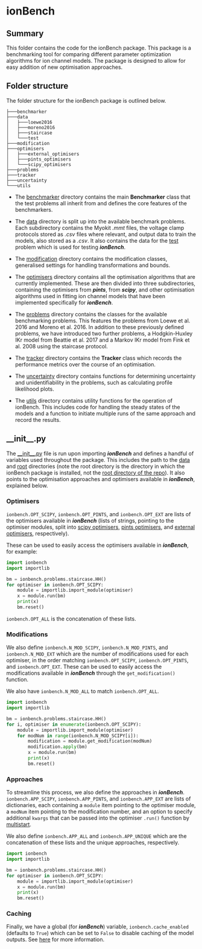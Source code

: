 # ionBench
## Summary
This folder contains the code for the ionBench package. This package is a benchmarking tool for comparing different parameter optimization algorithms for ion channel models. The package is designed to allow for easy addition of new optimisation approaches.

## Folder structure
The folder structure for the ionBench package is outlined below. 
```
├───benchmarker
├───data
│   ├───loewe2016
│   ├───moreno2016
│   ├───staircase
│   └───test
├───modification
├───optimisers
│   ├───external_optimisers
│   ├───pints_optimisers
│   └───scipy_optimisers
├───problems
├───tracker
├───uncertainty
└───utils
```

* The [benchmarker](../ionbench/benchmarker) directory contains the main __Benchmarker__ class that the test problems all inherit from and defines the core features of the benchmarkers.

* The [data](../ionbench/data) directory is split up into the available benchmark problems. Each subdirectory contains the Myokit *.mmt* files, the voltage clamp protocols stored as *.csv* files where relevant, and output data to train the models, also stored as a *.csv*. It also contains the data for the [test](../ionbench/problems/test.py) problem which is used for testing ***ionBench***.

* The [modification](../ionbench/modification) directory contains the modification classes, generalised settings for handling transformations and bounds. 

* The [optimisers](../ionbench/optimisers) directory contains all the optimisation algorithms that are currently implemented. These are then divided into three subdirectories, containing the optimisers from ***pints***, from ***scipy***, and other optimisation algorithms used in fitting ion channel models that have been implemented specifically for ***ionBench***.

* The [problems](../ionbench/problems) directory contains the classes for the available benchmarking problems. This features the problems from Loewe et al. 2016 and Moreno et al. 2016. In addition to these previously defined problems, we have introduced two further problems, a Hodgkin-Huxley IKr model from Beattie et al. 2017 and a Markov IKr model from Fink et al. 2008 using the staircase protocol. 

* The [tracker](../ionbench/tracker) directory contains the __Tracker__ class which records the performance metrics over the course of an optimisation.

* The [uncertainty](../ionbench/uncertainty) directory contains functions for determining uncertainty and unidentifiability in the problems, such as calculating profile likelihood plots.

* The [utils](../ionbench/utils) directory contains utility functions for the operation of ionBench. This includes code for handling the steady states of the models and a function to initiate multiple runs of the same approach and record the results.

## \_\_init__.py
The [\_\_init__.py](../ionbench/__init__.py) file is run upon importing ***ionBench*** and defines a handful of variables used throughout the package. This includes the path to the [data](../ionbench/data) and [root](../ionbench) directories (note the root directory is the directory in which the ionBench package is installed, not the [root directory of the repo](..)). It also points to the optimisation approaches and optimisers available in ***ionBench***, explained below.

### Optimisers
`ionbench.OPT_SCIPY`, `ionbench.OPT_PINTS`, and `ionbench.OPT_EXT` are lists of the optimisers available in ***ionBench*** (lists of strings, pointing to the optimiser modules, split into [scipy optimisers](../ionbench/optimisers/scipy_optimisers), [pints optimisers](../ionbench/optimisers/pints_optimisers), and [external optimisers](../ionbench/optimisers/external_optimisers), respectively).

These can be used to easily access the optimisers available in ***ionBench***, for example:

```python
import ionbench
import importlib

bm = ionbench.problems.staircase.HH()
for optimiser in ionbench.OPT_SCIPY:
    module = importlib.import_module(optimiser)
    x = module.run(bm)
    print(x)
    bm.reset()
```

`ionbench.OPT_ALL` is the concatenation of these lists.

### Modifications
We also define `ionbench.N_MOD_SCIPY`, `ionbench.N_MOD_PINTS`, and `ionbench.N_MOD_EXT` which are the number of modifications used for each optimiser, in the order matching `ionbench.OPT_SCIPY`, `ionbench.OPT_PINTS`, and `ionbench.OPT_EXT`. These can be used to easily access the modifications available in ***ionBench*** through the `get_modification()` function.

We also have `ionbench.N_MOD_ALL` to match `ionbench.OPT_ALL`.

```python
import ionbench
import importlib

bm = ionbench.problems.staircase.HH()
for i, optimiser in enumerate(ionbench.OPT_SCIPY):
    module = importlib.import_module(optimiser)
    for modNum in range(ionbench.N_MOD_SCIPY[i]):
        modification = module.get_modification(modNum)
        modification.apply(bm)
        x = module.run(bm)
        print(x)
        bm.reset()
```

### Approaches
To streamline this process, we also define the approaches in ***ionBench***. `ionbench.APP_SCIPY`, `ionbench.APP_PINTS`, and `ionbench.APP_EXT` are lists of dictionaries, each containing a `module` item pointing to the optimiser module, a `modNum` item pointing to the modification number, and an option to specify additional `kwargs` that can be passed into the optimiser `.run()` function by [multistart](../ionbench/utils/multistart.py).

We also define `ionbench.APP_ALL` and `ionbench.APP_UNIQUE` which are the concatenation of these lists and the unique approaches, respectively.

```python
import ionbench
import importlib

bm = ionbench.problems.staircase.HH()
for optimiser in ionbench.OPT_SCIPY:
    module = importlib.import_module(optimiser)
    x = module.run(bm)
    print(x)
    bm.reset()
```

### Caching
Finally, we have a global (for ***ionBench***) variable, `ionbench.cache_enabled` (defaults to `True`) which can be set to `False` to disable caching of the model outputs. See [here](../ionbench/utils) for more information.
